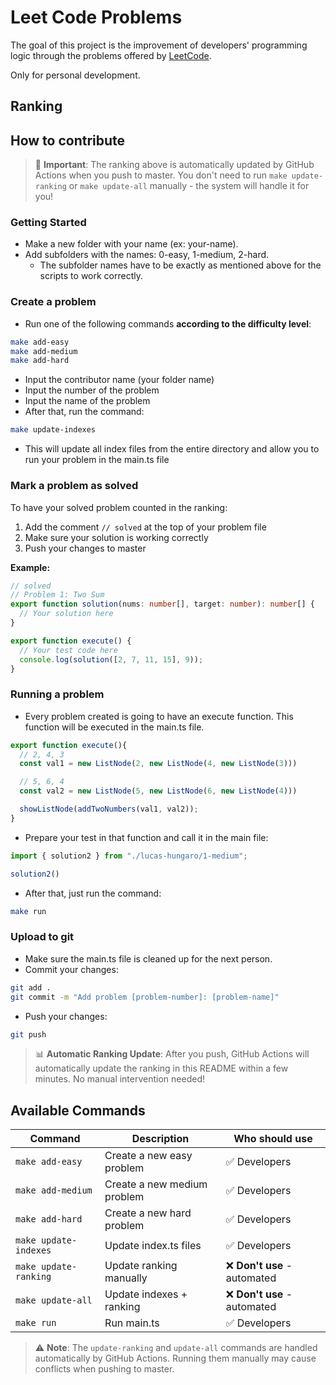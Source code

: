 # Leet Code Problems
The goal of this project is the improvement of developers' programming logic through the problems offered by [LeetCode](https://leetcode.com/problemset/).

Only for personal development.

## Ranking


## How to contribute

> 🤖 **Important**: The ranking above is automatically updated by GitHub Actions when you push to master. You don't need to run `make update-ranking` or `make update-all` manually - the system will handle it for you!

### Getting Started
- Make a new folder with your name (ex: your-name).
- Add subfolders with the names: 0-easy, 1-medium, 2-hard.
  - The subfolder names have to be exactly as mentioned above for the scripts to work correctly.

### Create a problem
- Run one of the following commands **according to the difficulty level**:
```bash 
make add-easy
make add-medium
make add-hard
```
- Input the contributor name (your folder name)
- Input the number of the problem
- Input the name of the problem
- After that, run the command:
```bash
make update-indexes
```
- This will update all index files from the entire directory and allow you to run your problem in the main.ts file

### Mark a problem as solved
To have your solved problem counted in the ranking:
1. Add the comment `// solved` at the top of your problem file
2. Make sure your solution is working correctly
3. Push your changes to master

**Example:**
```ts
// solved
// Problem 1: Two Sum
export function solution(nums: number[], target: number): number[] {
  // Your solution here
}

export function execute() {
  // Your test code here
  console.log(solution([2, 7, 11, 15], 9));
}
```

### Running a problem
- Every problem created is going to have an execute function. This function will be executed in the main.ts file.
```ts
export function execute(){
  // 2, 4, 3
  const val1 = new ListNode(2, new ListNode(4, new ListNode(3)))

  // 5, 6, 4
  const val2 = new ListNode(5, new ListNode(6, new ListNode(4)))

  showListNode(addTwoNumbers(val1, val2));
}
```
- Prepare your test in that function and call it in the main file:
```ts
import { solution2 } from "./lucas-hungaro/1-medium";

solution2()
```

- After that, just run the command:
```bash
make run
```

### Upload to git
- Make sure the main.ts file is cleaned up for the next person.
- Commit your changes:
```bash
git add .
git commit -m "Add problem [problem-number]: [problem-name]"
```
- Push your changes:
```bash
git push
```

> 📊 **Automatic Ranking Update**: After you push, GitHub Actions will automatically update the ranking in this README within a few minutes. No manual intervention needed!

## Available Commands

| Command | Description | Who should use |
|---------|-------------|----------------|
| `make add-easy` | Create a new easy problem | ✅ Developers |
| `make add-medium` | Create a new medium problem | ✅ Developers |
| `make add-hard` | Create a new hard problem | ✅ Developers |
| `make update-indexes` | Update index.ts files | ✅ Developers |
| `make update-ranking` | Update ranking manually | ❌ **Don't use** - automated |
| `make update-all` | Update indexes + ranking | ❌ **Don't use** - automated |
| `make run` | Run main.ts | ✅ Developers |

> ⚠️ **Note**: The `update-ranking` and `update-all` commands are handled automatically by GitHub Actions. Running them manually may cause conflicts when pushing to master.
